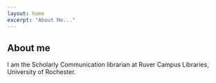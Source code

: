 ```yaml
---
layout: home
excerpt: "About Me..."
---
```


## About me

I am the Scholarly Communication librarian at Ruver Campus Libraries, University of Rochester.

